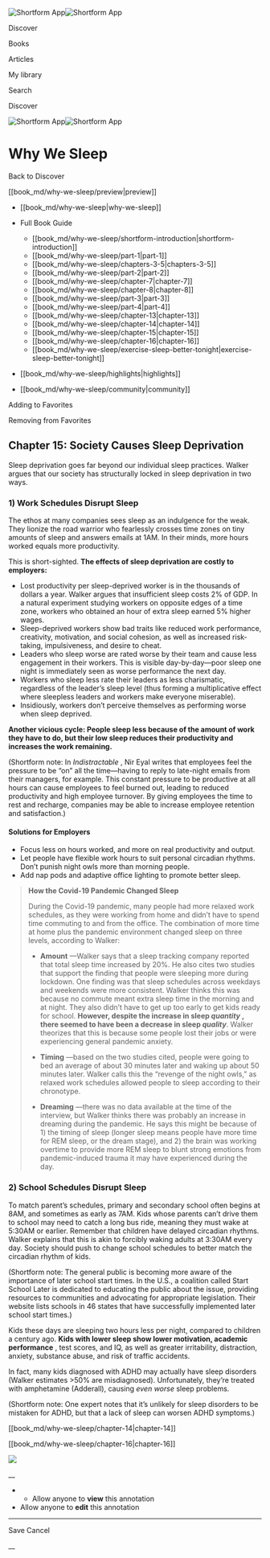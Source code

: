 ![Shortform App](/img/logo.36a2399e.svg)![Shortform App](/img/logo-dark.70c1b072.svg)

Discover

Books

Articles

My library

Search

Discover

![Shortform App](/img/logo.36a2399e.svg)![Shortform App](/img/logo-dark.70c1b072.svg)

# Why We Sleep

Back to Discover

[[book_md/why-we-sleep/preview|preview]]

  * [[book_md/why-we-sleep|why-we-sleep]]
  * Full Book Guide

    * [[book_md/why-we-sleep/shortform-introduction|shortform-introduction]]
    * [[book_md/why-we-sleep/part-1|part-1]]
    * [[book_md/why-we-sleep/chapters-3-5|chapters-3-5]]
    * [[book_md/why-we-sleep/part-2|part-2]]
    * [[book_md/why-we-sleep/chapter-7|chapter-7]]
    * [[book_md/why-we-sleep/chapter-8|chapter-8]]
    * [[book_md/why-we-sleep/part-3|part-3]]
    * [[book_md/why-we-sleep/part-4|part-4]]
    * [[book_md/why-we-sleep/chapter-13|chapter-13]]
    * [[book_md/why-we-sleep/chapter-14|chapter-14]]
    * [[book_md/why-we-sleep/chapter-15|chapter-15]]
    * [[book_md/why-we-sleep/chapter-16|chapter-16]]
    * [[book_md/why-we-sleep/exercise-sleep-better-tonight|exercise-sleep-better-tonight]]
  * [[book_md/why-we-sleep/highlights|highlights]]
  * [[book_md/why-we-sleep/community|community]]



Adding to Favorites 

Removing from Favorites 

## Chapter 15: Society Causes Sleep Deprivation

Sleep deprivation goes far beyond our individual sleep practices. Walker argues that our society has structurally locked in sleep deprivation in two ways.

### 1) Work Schedules Disrupt Sleep

The ethos at many companies sees sleep as an indulgence for the weak. They lionize the road warrior who fearlessly crosses time zones on tiny amounts of sleep and answers emails at 1AM. In their minds, more hours worked equals more productivity.

This is short-sighted. **The effects of sleep deprivation are costly to employers:**

  * Lost productivity per sleep-deprived worker is in the thousands of dollars a year. Walker argues that insufficient sleep costs 2% of GDP. In a natural experiment studying workers on opposite edges of a time zone, workers who obtained an hour of extra sleep earned 5% higher wages.
  * Sleep-deprived workers show bad traits like reduced work performance, creativity, motivation, and social cohesion, as well as increased risk-taking, impulsiveness, and desire to cheat.
  * Leaders who sleep worse are rated worse by their team and cause less engagement in their workers. This is visible day-by-day—poor sleep one night is immediately seen as worse performance the next day.
  * Workers who sleep less rate their leaders as less charismatic, regardless of the leader’s sleep level (thus forming a multiplicative effect where sleepless leaders and workers make everyone miserable).
  * Insidiously, workers don’t perceive themselves as performing worse when sleep deprived.



**Another vicious cycle: People sleep less because of the amount of work they have to do, but their low sleep reduces their productivity and increases the work remaining.**

(Shortform note: In _Indistractable_ , Nir Eyal writes that employees feel the pressure to be “on” all the time—having to reply to late-night emails from their managers, for example. This constant pressure to be productive at all hours can cause employees to feel burned out, leading to reduced productivity and high employee turnover. By giving employees the time to rest and recharge, companies may be able to increase employee retention and satisfaction.)

#### Solutions for Employers

  * Focus less on hours worked, and more on real productivity and output.
  * Let people have flexible work hours to suit personal circadian rhythms. Don’t punish night owls more than morning people.
  * Add nap pods and adaptive office lighting to promote better sleep.



> **How the Covid-19 Pandemic Changed Sleep**
> 
> During the Covid-19 pandemic, many people had more relaxed work schedules, as they were working from home and didn’t have to spend time commuting to and from the office. The combination of more time at home plus the pandemic environment changed sleep on three levels, according to Walker:
> 
>   * **Amount** —Walker says that a sleep tracking company reported that total sleep time increased by 20%. He also cites two studies that support the finding that people were sleeping more during lockdown. One finding was that sleep schedules across weekdays and weekends were more consistent. Walker thinks this was because no commute meant extra sleep time in the morning and at night. They also didn’t have to get up too early to get kids ready for school. **However, despite the increase in sleep _quantity_ , there seemed to have been a decrease in sleep _quality_**. Walker theorizes that this is because some people lost their jobs or were experiencing general pandemic anxiety.
> 
>   * **Timing** —based on the two studies cited, people were going to bed an average of about 30 minutes later and waking up about 50 minutes later. Walker calls this the “revenge of the night owls,” as relaxed work schedules allowed people to sleep according to their chronotype.
> 
>   * **Dreaming** —there was no data available at the time of the interview, but Walker thinks there was probably an increase in dreaming during the pandemic. He says this might be because of 1) the timing of sleep (longer sleep means people have more time for REM sleep, or the dream stage), and 2) the brain was working overtime to provide more REM sleep to blunt strong emotions from pandemic-induced trauma it may have experienced during the day.
> 
> 


### 2) School Schedules Disrupt Sleep

To match parent’s schedules, primary and secondary school often begins at 8AM, and sometimes as early as 7AM. Kids whose parents can’t drive them to school may need to catch a long bus ride, meaning they must wake at 5:30AM or earlier. Remember that children have delayed circadian rhythms. Walker explains that this is akin to forcibly waking adults at 3:30AM every day. Society should push to change school schedules to better match the circadian rhythm of kids.

(Shortform note: The general public is becoming more aware of the importance of later school start times. In the U.S., a coalition called Start School Later is dedicated to educating the public about the issue, providing resources to communities and advocating for appropriate legislation. Their website lists schools in 46 states that have successfully implemented later school start times.)

Kids these days are sleeping two hours less per night, compared to children a century ago. **Kids with lower sleep show lower motivation, academic performance** , test scores, and IQ, as well as greater irritability, distraction, anxiety, substance abuse, and risk of traffic accidents.

In fact, many kids diagnosed with ADHD may actually have sleep disorders (Walker estimates >50% are misdiagnosed). Unfortunately, they’re treated with amphetamine (Adderall), causing _even worse_ sleep problems.

(Shortform note: One expert notes that it’s unlikely for sleep disorders to be mistaken for ADHD, but that a lack of sleep can worsen ADHD symptoms.)

[[book_md/why-we-sleep/chapter-14|chapter-14]]

[[book_md/why-we-sleep/chapter-16|chapter-16]]

![](https://bat.bing.com/action/0?ti=56018282&Ver=2&mid=34663bb2-c451-4a7e-a664-c9a2ebe251de&sid=72e6e650642c11eeb2dd2161d176fe8d&vid=72e70890642c11eeb72d79fe7b6df2c6&vids=0&msclkid=N&pi=0&lg=en-US&sw=800&sh=600&sc=24&nwd=1&tl=Shortform%20%7C%20Book&p=https%3A%2F%2Fwww.shortform.com%2Fapp%2Fbook%2Fwhy-we-sleep%2Fchapter-15&r=&lt=1081&evt=pageLoad&sv=1&rn=731740)

__

  *   * Allow anyone to **view** this annotation
  * Allow anyone to **edit** this annotation



* * *

Save Cancel

__



